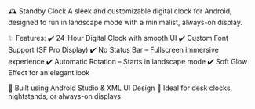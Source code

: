🕰️ Standby Clock
A sleek and customizable digital clock for Android, designed to run in landscape mode with a minimalist, always-on display.

✨ Features:
✔️ 24-Hour Digital Clock with smooth UI
✔️ Custom Font Support (SF Pro Display)
✔️ No Status Bar – Fullscreen immersive experience
✔️ Automatic Rotation – Starts in landscape mode
✔️ Soft Glow Effect for an elegant look

🔹 Built using Android Studio & XML UI Design
🔹 Ideal for desk clocks, nightstands, or always-on displays
